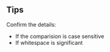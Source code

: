 ## Tips

Confirm the details: 

+ If the comparision is case sensitive
+ If whitespace is significant

